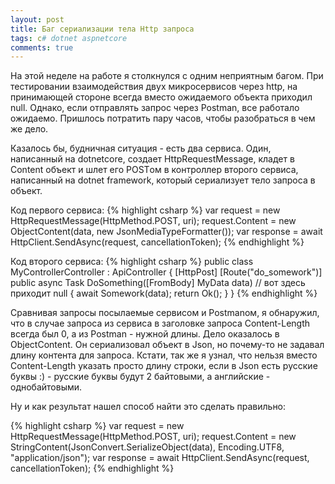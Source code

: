 ```yaml
---
layout: post
title: Баг сериализации тела Http запроса
tags: c# dotnet aspnetcore
comments: true
---
```


На этой неделе на работе я столкнулся с одним неприятным багом. При тестировании взаимодействия двух микросервисов через http, на принимающей стороне всегда вместо ожидаемого объекта приходил null. Однако, если отправлять запрос через Postman, все работало ожидаемо. Пришлось потратить пару часов, чтобы разобраться в чем же дело.

<!--more-->
Казалось бы, будничная ситуация - есть два сервиса. Один, написанный на dotnetcore, создает HttpRequestMessage, кладет в Content объект и шлет его POSTом в контроллер второго сервиса, написанный на dotnet framework, который сериализует тело запроса в объект.

Код первого сервиса:
{% highlight csharp %}
    var request = new HttpRequestMessage(HttpMethod.POST, uri);
    request.Content = new ObjectContent<MyData>(data, new JsonMediaTypeFormatter());
    var response = await HttpClient.SendAsync(request, cancellationToken);
{% endhighlight %} 

Код второго сервиса:
{% highlight csharp %}
    public class MyControllerController : ApiController
    {
        [HttpPost]
        [Route("do_somework")]
        public async Task<IHttpActionResult> DoSomething([FromBody] MyData data) // вот здесь приходит null
        {
            await Somework(data);
            return Ok();
        }
    }
{% endhighlight %} 

Сравнивая запросы посылаемые сервисом и Postmanом, я обнаружил, что в случае запроса из сервиса в заголовке запроса Content-Length всегда был 0, а из Postman - нужной длины. Дело оказалось в ObjectContent. Он сериализовал объект в Json,
но почему-то не задавал длину контента для запроса. Кстати, так же я узнал, что нельзя вместо Content-Length указать просто
длину строки, если в Json есть русские буквы :) - русские буквы будут 2 байтовыми, а английские - однобайтовыми.

Ну и как результат нашел способ найти это сделать правильно: 

{% highlight csharp %}
    var request = new HttpRequestMessage(HttpMethod.POST, uri);
    request.Content = new StringContent(JsonConvert.SerializeObject(data), Encoding.UTF8, "application/json");
    var response = await HttpClient.SendAsync(request, cancellationToken);
{% endhighlight %} 






